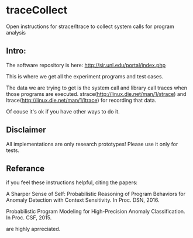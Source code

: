 # traceCollect

Open instructions for strace/ltrace to collect system calls for program analysis


## Intro:
The software repository is here:
http://sir.unl.edu/portal/index.php

This is where we get all the experiment programs and test cases.

The data we are trying to get is the system call and library call traces when those programs are executed. 
strace(http://linux.die.net/man/1/strace) and ltrace(http://linux.die.net/man/1/ltrace) for recording that data. 

Of couse it's ok if you have other ways to do it.


## Disclaimer
All implementations are only research prototypes!
Please use it only for tests.


## Referance
if you feel these instructions helpful, citing the papers:

A Sharper Sense of Self: Probabilistic Reasoning of Program Behaviors for Anomaly Detection with Context Sensitivity. In Proc. DSN, 2016.

Probabilistic Program Modeling for High-Precision Anomaly Classification. In Proc. CSF, 2015.

are highly aprreciated.
